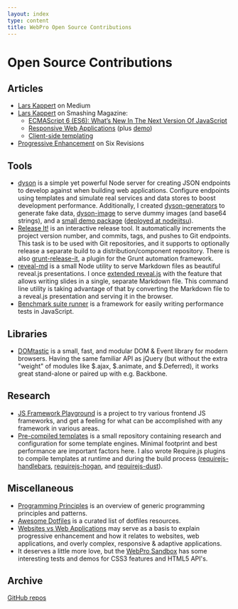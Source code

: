 ```yaml
---
layout: index
type: content
title: WebPro Open Source Contributions
---
```


# Open Source Contributions

## Articles

* [Lars Kappert](https://medium.com/@webprolific/latest) on Medium
* [Lars Kappert](https://www.smashingmagazine.com/author/lars-kappert/) on Smashing Magazine:
    * [ECMAScript 6 (ES6): What’s New In The Next Version Of JavaScript](https://www.smashingmagazine.com/2015/10/es6-whats-new-next-version-javascript/)
    * [Responsive Web Applications](https://www.smashingmagazine.com/2013/06/building-a-responsive-web-application/) (plus [demo](https://webpro.github.io/responsive-web-apps/))
    * [Client-side templating](https://www.smashingmagazine.com/2012/12/client-side-templating/)
* [Progressive Enhancement](http://sixrevisions.com/web-development/progressive-enhancement/) on Six Revisions

## Tools

* [dyson](https://webpro.github.io/dyson) is a simple yet powerful Node server for creating JSON endpoints to develop against when building web applications. Configure endpoints using templates and simulate real services and data stores to boost development performance. Additionally, I created [dyson-generators](https://github.com/webpro/dyson-generators) to generate fake data, [dyson-image](https://github.com/webpro/dyson-generators) to serve dummy images (and base64 strings), and a [small demo package](https://github.com/webpro/dyson-demo) ([deployed at nodejitsu](https://dyson.jit.su/)).
* [Release It!](https://github.com/webpro/release-it) is an interactive release tool. It automatically increments the project version number, and commits, tags, and pushes to Git endpoints. This task is to be used with Git repositories, and it supports to optionally release a separate build to a distribution/component repository. There is also [grunt-release-it](https://github.com/webpro/grunt-release-it), a plugin for the Grunt automation framework.
* [reveal-md](https://webpro.github.io/reveal-md/)  is a small Node utility to serve Markdown files as beautiful reveal.js presentations. I once [extended reveal.js](https://github.com/hakimel/reveal.js/pull/329) with the feature that allows writing slides in a single, separate Markdown file. This command line utility is taking advantage of that by converting the Markdown file to a reveal.js presentation and serving it in the browser.
* [Benchmark suite runner](https://github.com/webpro/benchrunner) is a framework for easily writing performance tests in JavaScript.

## Libraries

* [DOMtastic](https://webpro.github.io/DOMtastic/) is a small, fast, and modular DOM & Event library for modern browsers. Having the same familiar API as jQuery (but without the extra "weight" of modules like $.ajax, $.animate, and $.Deferred), it works great stand-alone or paired up with e.g. Backbone.

## Research

* [JS Framework Playground](https://github.com/webpro/frameground) is a project to try various frontend JS frameworks, and get a feeling for what can be accomplished with any framework in various areas.
* [Pre-compiled templates](https://github.com/webpro/precompiled-templates) is a small repository containing research and configuration for some template engines. Minimal footprint and best performance are important factors here. I also wrote Require.js plugins to compile templates at runtime and during the build process ([requirejs-handlebars](https://github.com/webpro/requirejs-handlebars), [requirejs-hogan](https://github.com/webpro/requirejs-hogan), and [requirejs-dust](https://github.com/webpro/requirejs-dust)).

## Miscellaneous

* [Programming Principles](https://github.com/webpro/programming-principles) is an overview of generic programming principles and patterns.
* [Awesome Dotfiles](https://github.com/webpro/awesome-dotfiles) is a curated list of dotfiles resources.
* [Websites vs Web Applications](https://github.com/webpro/Websites-vs-Web-Applications) may serve as a basis to explain progressive enhancement and how it relates to websites, web applications, and overly complex, responsive & adaptive applications.
* It deserves a little more love, but the [WebPro Sandbox](http://sandbox.webpro.nl) has some interesting tests and demos for CSS3 features and HTML5 API's.

## Archive

[GitHub repos](https://github.com/webpro?tab=repositories)
